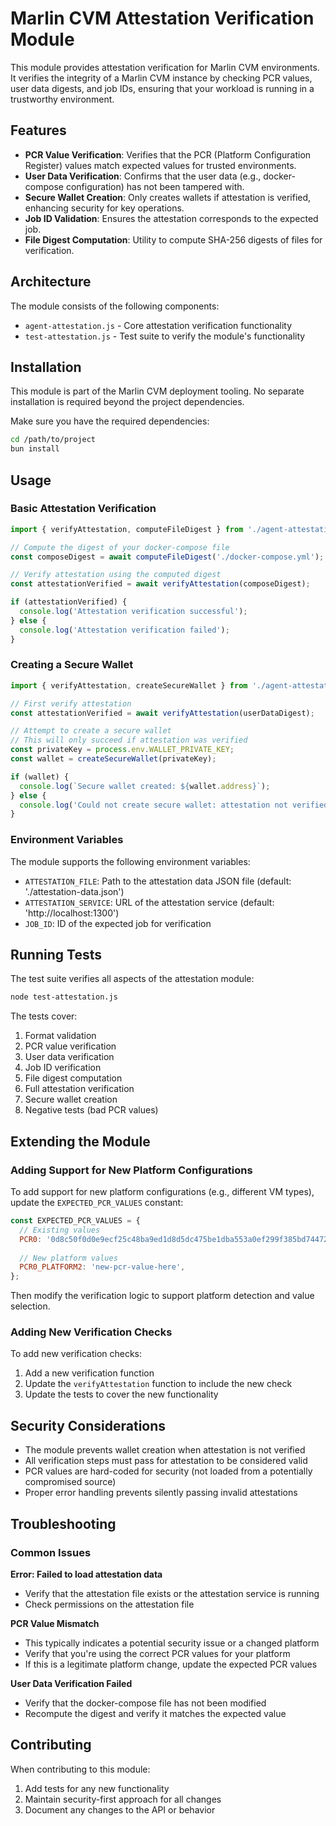 # Marlin CVM Attestation Verification Module

This module provides attestation verification for Marlin CVM environments. It verifies the integrity of a Marlin CVM instance by checking PCR values, user data digests, and job IDs, ensuring that your workload is running in a trustworthy environment.

## Features

- **PCR Value Verification**: Verifies that the PCR (Platform Configuration Register) values match expected values for trusted environments.
- **User Data Verification**: Confirms that the user data (e.g., docker-compose configuration) has not been tampered with.
- **Secure Wallet Creation**: Only creates wallets if attestation is verified, enhancing security for key operations.
- **Job ID Validation**: Ensures the attestation corresponds to the expected job.
- **File Digest Computation**: Utility to compute SHA-256 digests of files for verification.

## Architecture

The module consists of the following components:

- `agent-attestation.js` - Core attestation verification functionality
- `test-attestation.js` - Test suite to verify the module's functionality

## Installation

This module is part of the Marlin CVM deployment tooling. No separate installation is required beyond the project dependencies.

Make sure you have the required dependencies:

```bash
cd /path/to/project
bun install
```

## Usage

### Basic Attestation Verification

```javascript
import { verifyAttestation, computeFileDigest } from './agent-attestation.js';

// Compute the digest of your docker-compose file
const composeDigest = await computeFileDigest('./docker-compose.yml');

// Verify attestation using the computed digest
const attestationVerified = await verifyAttestation(composeDigest);

if (attestationVerified) {
  console.log('Attestation verification successful');
} else {
  console.log('Attestation verification failed');
}
```

### Creating a Secure Wallet

```javascript
import { verifyAttestation, createSecureWallet } from './agent-attestation.js';

// First verify attestation
const attestationVerified = await verifyAttestation(userDataDigest);

// Attempt to create a secure wallet
// This will only succeed if attestation was verified
const privateKey = process.env.WALLET_PRIVATE_KEY;
const wallet = createSecureWallet(privateKey);

if (wallet) {
  console.log(`Secure wallet created: ${wallet.address}`);
} else {
  console.log('Could not create secure wallet: attestation not verified');
}
```

### Environment Variables

The module supports the following environment variables:

- `ATTESTATION_FILE`: Path to the attestation data JSON file (default: './attestation-data.json')
- `ATTESTATION_SERVICE`: URL of the attestation service (default: 'http://localhost:1300')
- `JOB_ID`: ID of the expected job for verification

## Running Tests

The test suite verifies all aspects of the attestation module:

```bash
node test-attestation.js
```

The tests cover:
1. Format validation
2. PCR value verification
3. User data verification
4. Job ID verification
5. File digest computation
6. Full attestation verification
7. Secure wallet creation
8. Negative tests (bad PCR values)

## Extending the Module

### Adding Support for New Platform Configurations

To add support for new platform configurations (e.g., different VM types), update the `EXPECTED_PCR_VALUES` constant:

```javascript
const EXPECTED_PCR_VALUES = {
  // Existing values
  PCR0: '0d8c50f0d0e9ecf25c48ba9ed1d8d5dc475be1dba553a0ef299f385bd7447220',
  
  // New platform values
  PCR0_PLATFORM2: 'new-pcr-value-here',
};
```

Then modify the verification logic to support platform detection and value selection.

### Adding New Verification Checks

To add new verification checks:

1. Add a new verification function
2. Update the `verifyAttestation` function to include the new check
3. Update the tests to cover the new functionality

## Security Considerations

- The module prevents wallet creation when attestation is not verified
- All verification steps must pass for attestation to be considered valid
- PCR values are hard-coded for security (not loaded from a potentially compromised source)
- Proper error handling prevents silently passing invalid attestations

## Troubleshooting

### Common Issues

**Error: Failed to load attestation data**
- Verify that the attestation file exists or the attestation service is running
- Check permissions on the attestation file

**PCR Value Mismatch**
- This typically indicates a potential security issue or a changed platform
- Verify that you're using the correct PCR values for your platform
- If this is a legitimate platform change, update the expected PCR values

**User Data Verification Failed**
- Verify that the docker-compose file has not been modified
- Recompute the digest and verify it matches the expected value

## Contributing

When contributing to this module:

1. Add tests for any new functionality
2. Maintain security-first approach for all changes
3. Document any changes to the API or behavior 